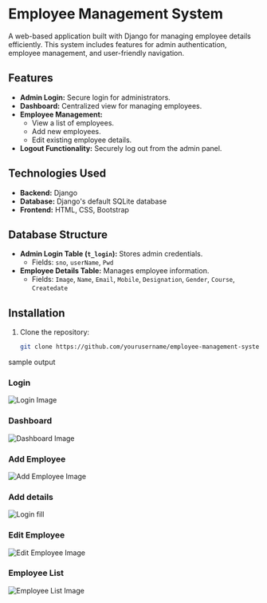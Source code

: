 # Employee Management System

A web-based application built with Django for managing employee details efficiently. This system includes features for admin authentication, employee management, and user-friendly navigation. 

## Features
- **Admin Login:** Secure login for administrators.
- **Dashboard:** Centralized view for managing employees.
- **Employee Management:**
  - View a list of employees.
  - Add new employees.
  - Edit existing employee details.
- **Logout Functionality:** Securely log out from the admin panel.

## Technologies Used
- **Backend:** Django
- **Database:** Django's default SQLite database
- **Frontend:** HTML, CSS, Bootstrap

## Database Structure
- **Admin Login Table (`t_login`):** Stores admin credentials.
  - Fields: `sno`, `userName`, `Pwd`
- **Employee Details Table:** Manages employee information.
  - Fields: `Image`, `Name`, `Email`, `Mobile`, `Designation`, `Gender`, `Course`, `Createdate`

## Installation
1. Clone the repository:
   ```bash
   git clone https://github.com/yourusername/employee-management-system.git

sample output
### Login
![Login Image](sample%20output/login.png)

### Dashboard
![Dashboard Image](sample%20output/dashboard.png)

### Add Employee
![Add Employee Image](sample%20output/add.png)
### Add details
![Login fill](sample%20output/add%20details.png)
### Edit Employee
![Edit Employee Image](sample%20output/edit.png)

### Employee List
![Employee List Image](sample%20output/employee%20list.png)
